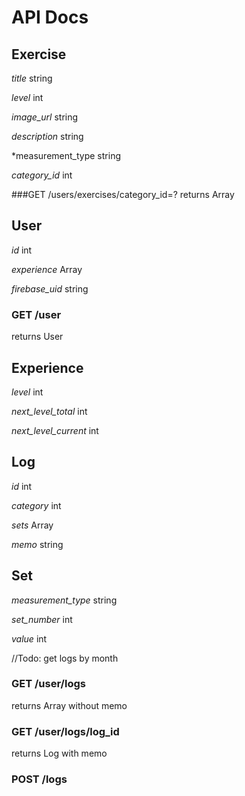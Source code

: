 # API Docs

## Exercise
*title* string

*level* int

*image_url* string

*description* string

*measurement_type string

*category_id* int

###GET /users/exercises/category_id=?
returns Array<Exercise>

## User
*id* int

*experience* Array<Experience>

*firebase_uid* string

### GET /user
returns User

## Experience
*level* int

*next_level_total* int

*next_level_current* int

## Log
*id* int

*category* int

*sets* Array<Set>

*memo* string

## Set
*measurement_type* string

*set_number* int

*value* int

//Todo: get logs by month

### GET /user/logs
returns Array<Log> without memo

### GET /user/logs/log_id
returns Log with memo

### POST /logs